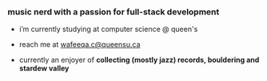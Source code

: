 <h3 align="start">music nerd with a passion for full-stack development</h3>

- i’m currently studying at computer science @ queen's 

- reach me at wafeeqa.c@queensu.ca 

- currently an enjoyer of **collecting (mostly jazz) records, bouldering and stardew valley**
